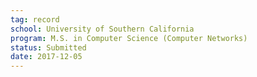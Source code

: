 ```yaml
---
tag: record
school: University of Southern California
program: M.S. in Computer Science (Computer Networks)
status: Submitted
date: 2017-12-05
---
```

